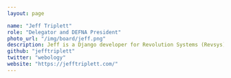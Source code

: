 ```yaml
---
layout: page

name: "Jeff Triplett"
role: "Delegator and DEFNA President"
photo_url: "/img/board/jeff.png"
description: Jeff is a Django developer for Revolution Systems (Revsys). He co-organized the Django Birthday conference. In his spare time, he practices photography and is getting back into running.
github: "jefftriplett"
twitter: "webology"
website: "https://jefftriplett.com/"
---
```

